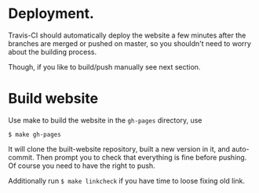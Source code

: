 # Deployment. 

Travis-CI should automatically deploy the website a few minutes after
the branches are merged or pushed on master, so you shouldn't need to
worry about the building process. 

Though, if you like to build/push manually see next section.

# Build website


Use make to build the website in the `gh-pages` directory, use

```
$ make gh-pages
```

It will clone the built-website repository, built a new version in it, and auto-commit.
Then prompt you to check that everything is fine before pushing. Of course you need 
to have the right to push. 


Additionally run `$ make linkcheck` if you have time to loose fixing old link. 


